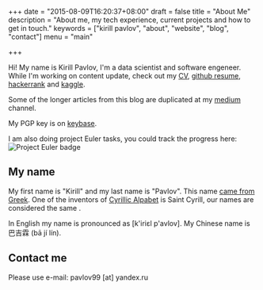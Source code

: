 +++
date = "2015-08-09T16:20:37+08:00"
draft = false
title = "About Me"
description = "About me, my tech experience, current projects and how to get in touch."
keywords = ["kirill pavlov", "about", "website", "blog", "contact"]
menu = "main"

+++

Hi! My name is Kirill Pavlov, I'm a data scientist and software engeneer.
While I'm working on content update, check out my [CV](/cv/cv-kirill-pavlov.pdf),
[github resume](http://resume.github.io/?pavlov99), [hackerrank](http://www.hackerrank.com/pavlov99) and [kaggle](http://www.kaggle.com/pavlov99).

Some of the longer articles from this blog are duplicated at my [medium](http://medium.com/@p99) channel.

My PGP key is on [keybase](https://keybase.io/p99).

I am also doing project Euler tasks, you could track the progress here:
![Project Euler badge](https://projecteuler.net/profile/pavlov99.png)

## My name

My first name is "Kirill" and my last name is "Pavlov".
This name [came from Greek](https://en.wikipedia.org/wiki/Kirill).
One of the inventors of [Cyrillic Alpabet](https://en.wikipedia.org/wiki/Cyrillic_alphabets) is Saint Cyrill, our names are considered the same .

In English my name is pronounced as [k'iriɛl p'avlov].
My Chinese name is 巴吉霖 (bā jí lín).

## Contact me

Please use e-mail: pavlov99 [at] yandex.ru
